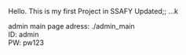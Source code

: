 Hello. This is my first Project in SSAFY
Updated;;
...k

admin main page adress: ./admin_main                    
ID: admin                 
PW: pw123